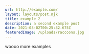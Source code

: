 ```yaml
---
url: http://example.com/
layout: layouts/post.njk
title: example 2
description: a second example post
date: 2021-03-02T00:25:32.675Z
featuredImage: /uploads/raccoons.jpg
---
```

woooo more examples
